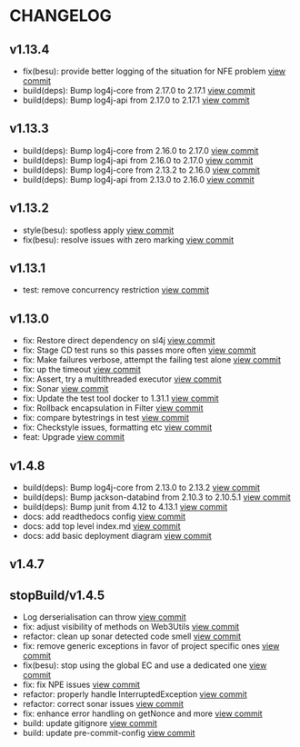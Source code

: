 # CHANGELOG

## v1.13.4

* fix(besu): provide better logging of the situation for NFE problem [view commit](https://github.com/blockchaintp/daml-on-besu/commit/0c089eeb9b5cacb555b8798e97e3cc6191b14a14)
* build(deps): Bump log4j-core from 2.17.0 to 2.17.1 [view commit](https://github.com/blockchaintp/daml-on-besu/commit/73ad5efc72051825f9c7d5518e61ba6ea9659e19)
* build(deps): Bump log4j-api from 2.17.0 to 2.17.1 [view commit](https://github.com/blockchaintp/daml-on-besu/commit/abb964539eed2ad51307cb2a72871690ca5bec75)

## v1.13.3

* build(deps): Bump log4j-core from 2.16.0 to 2.17.0 [view commit](https://github.com/blockchaintp/daml-on-besu/commit/8d9937bea12951d7ab2737a99bfc3de560be8d1c)
* build(deps): Bump log4j-api from 2.16.0 to 2.17.0 [view commit](https://github.com/blockchaintp/daml-on-besu/commit/745a8fc1f472e3352cbfa30ba9ad21415b361c1e)
* build(deps): Bump log4j-core from 2.13.2 to 2.16.0 [view commit](https://github.com/blockchaintp/daml-on-besu/commit/a5f8f3d21e41e38521b16cd068101489c3e57626)
* build(deps): Bump log4j-api from 2.13.0 to 2.16.0 [view commit](https://github.com/blockchaintp/daml-on-besu/commit/f4ef105cc0eb721fcd42acb940201e48d7c365c3)

## v1.13.2

* style(besu): spotless apply [view commit](https://github.com/blockchaintp/daml-on-besu/commit/e1598e839cd097bccbe6a391554e1da6229893a3)
* fix(besu):  resolve issues with zero marking [view commit](https://github.com/blockchaintp/daml-on-besu/commit/b1bc83703dea87033d92d6724a26f9e976febfaa)

## v1.13.1

* test: remove concurrency restriction [view commit](https://github.com/blockchaintp/daml-on-besu/commit/a6db0a16830b81ef6de66d75f43308e25dfd969d)

## v1.13.0

* fix: Restore direct dependency on sl4j [view commit](https://github.com/blockchaintp/daml-on-besu/commit/cca51a9bfe055be0b3563fe530aba6c3a2d230b7)
* fix: Stage CD test runs so this passes more often [view commit](https://github.com/blockchaintp/daml-on-besu/commit/8fa22ac1b326117f33a28291e691c11570004f02)
* fix: Make failures verbose, attempt the failing test alone [view commit](https://github.com/blockchaintp/daml-on-besu/commit/384fd49996f3a88366b9cab16d4261acef8238d3)
* fix: up the timeout [view commit](https://github.com/blockchaintp/daml-on-besu/commit/889c3ec824f186290c600ec736df11f705920720)
* fix: Assert, try a multithreaded executor [view commit](https://github.com/blockchaintp/daml-on-besu/commit/566197278925d89aa84b0f4d1c7262885e25a685)
* fix: Sonar [view commit](https://github.com/blockchaintp/daml-on-besu/commit/3fb375e211570624b047b709aa2db861aad9f19b)
* fix: Update the test tool docker to 1.31.1 [view commit](https://github.com/blockchaintp/daml-on-besu/commit/52d34a7038a2237ef94335fc290c2c8551c22681)
* fix: Rollback encapsulation in Filter [view commit](https://github.com/blockchaintp/daml-on-besu/commit/d1a07844e9c3d2058b56d428d96b9c2a382d2402)
* fix: compare bytestrings in test [view commit](https://github.com/blockchaintp/daml-on-besu/commit/c151a945133e82e57e9ce4465a0b2e574b954eea)
* fix: Checkstyle issues, formatting etc [view commit](https://github.com/blockchaintp/daml-on-besu/commit/7ea26cf8a91a1ef99622a03498d7f8c415ae5fbe)
* feat: Upgrade [view commit](https://github.com/blockchaintp/daml-on-besu/commit/8e9fe65aa19abd4de5eceeb95af21d78562ee00d)

## v1.4.8

* build(deps): Bump log4j-core from 2.13.0 to 2.13.2 [view commit](https://github.com/blockchaintp/daml-on-besu/commit/3185806d8ac0dec5f3473e1585c0e7326194d236)
* build(deps): Bump jackson-databind from 2.10.3 to 2.10.5.1 [view commit](https://github.com/blockchaintp/daml-on-besu/commit/9cd253c7ed814502473db07b49a3c8f61ef58e17)
* build(deps): Bump junit from 4.12 to 4.13.1 [view commit](https://github.com/blockchaintp/daml-on-besu/commit/faebaec29e3035b8c36c3345b13af5c76023f2de)
* docs: add readthedocs config [view commit](https://github.com/blockchaintp/daml-on-besu/commit/9cc8edf7e768e990f2e4941a0d6c139d0edb3dd9)
* docs: add top level index.md [view commit](https://github.com/blockchaintp/daml-on-besu/commit/21bd4d36d845748e0cccae74bfb36bec48166bfa)
* docs: add basic deployment diagram [view commit](https://github.com/blockchaintp/daml-on-besu/commit/e836af130915f4e8204d04a14322e52531c91ece)

## v1.4.7


## stopBuild/v1.4.5

* Log derserialisation can throw [view commit](https://github.com/blockchaintp/daml-on-besu/commit/dcfc6819b4835ed41acea850c751cb7d0495ca5e)
* fix: adjust visibility of methods on Web3Utils [view commit](https://github.com/blockchaintp/daml-on-besu/commit/2ddfc1578a5858e1d56b50b3b94168d718685ea4)
* refactor: clean up sonar detected code smell [view commit](https://github.com/blockchaintp/daml-on-besu/commit/c852049db5fddaadd7e467059e34f8e21563ee88)
* fix: remove generic exceptions in favor of project specific ones [view commit](https://github.com/blockchaintp/daml-on-besu/commit/8c286971f11fd07752d9a9c394fe69a7807761bc)
* fix(besu): stop using the global EC and use a dedicated one [view commit](https://github.com/blockchaintp/daml-on-besu/commit/b0e87f7be1298f39fdba6dd2f720909fc3f5e127)
* fix: fix NPE issues [view commit](https://github.com/blockchaintp/daml-on-besu/commit/e0b239c400d9e8130fb3c9833a6e6d7a03cb9e34)
* refactor: properly handle InterruptedException [view commit](https://github.com/blockchaintp/daml-on-besu/commit/7fa18d63526ec6ef0fff146446840162b41a4267)
* refactor: correct sonar issues [view commit](https://github.com/blockchaintp/daml-on-besu/commit/e15efd2a8f6c03a9e76e624ed813f47e01377fb5)
* fix: enhance error handling on getNonce and more [view commit](https://github.com/blockchaintp/daml-on-besu/commit/71f5455cc7a4cff070bcb752cba19c8df8609a60)
* build: update gitignore [view commit](https://github.com/blockchaintp/daml-on-besu/commit/01e5fe5d7397a518fefb525be2bf93717698cc26)
* build: update pre-commit-config [view commit](https://github.com/blockchaintp/daml-on-besu/commit/8396fbc395362b27d35dd418379c8aba428d7f95)

